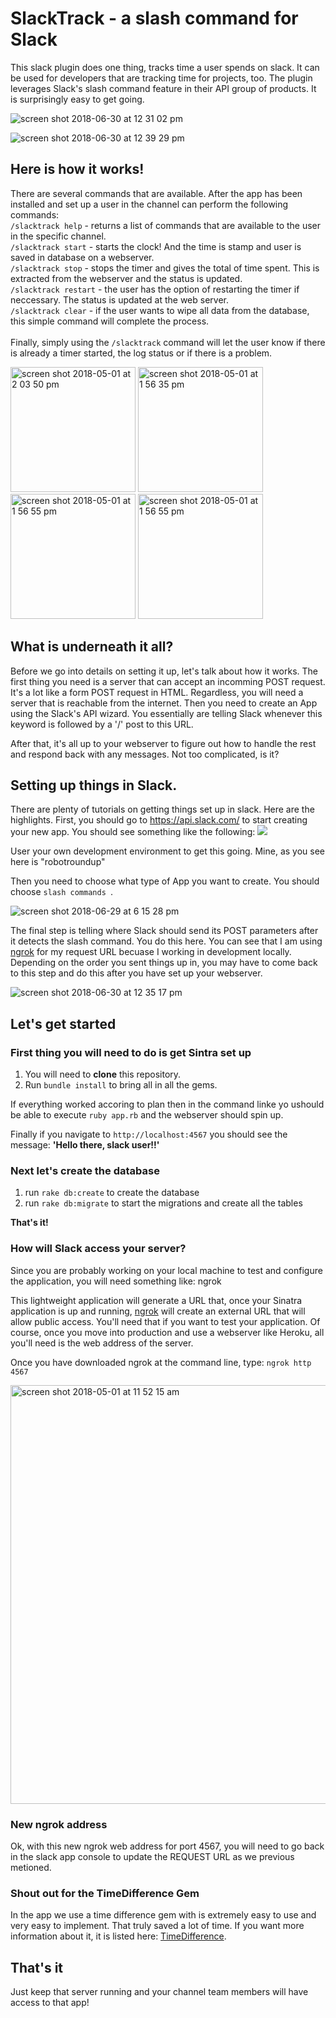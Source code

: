 # SlackTrack - a slash command for Slack
This slack plugin does one thing, tracks time a user spends on slack. It can be used for developers that are tracking time for projects, too. The plugin leverages Slack's slash command feature in their API group of products. It is surprisingly easy to get going.

![screen shot 2018-06-30 at 12 31 02 pm](https://user-images.githubusercontent.com/24664863/42128482-83de13d6-7c61-11e8-828d-c2a478e2a7da.png)

![screen shot 2018-06-30 at 12 39 29 pm](https://user-images.githubusercontent.com/24664863/42128533-a97745f8-7c62-11e8-8021-75c41f49bd5a.png)

## Here is how it works!

There are several commands that are available. After the app has been installed and set up a user in the channel can perform the following commands:<br />
```/slacktrack help``` - returns a list of commands that are available to the user in the specific channel.<br />
```/slacktrack start``` - starts the clock! And the time is stamp and user is saved in database on a webserver.<br />
```/slacktrack stop``` - stops the timer and gives the total of time spent. This is extracted from the webserver and the status is updated.<br />
```/slacktrack restart``` - the user has the option of restarting the timer if neccessary. The status is updated at the web server.<br />
```/slacktrack clear``` - if the user wants to wipe all data from the database, this simple command will complete the process.<br />
<br />
Finally, simply using the ```/slacktrack``` command will let the user know if there is already a timer started, the log status or if there is a problem.

<p float="left" valgin="top">
  <img width="200" alt="screen shot 2018-05-01 at 2 03 50 pm" src="https://user-images.githubusercontent.com/24664863/42128673-e675913c-7c65-11e8-8936-2a84358a73ae.png">

  <img width="200" alt="screen shot 2018-05-01 at 1 56 35 pm" src="https://user-images.githubusercontent.com/24664863/42128679-f53e6342-7c65-11e8-870c-423e3f00acd8.png"> 
  
  <img width="200" alt="screen shot 2018-05-01 at 1 56 55 pm" src="https://user-images.githubusercontent.com/24664863/42128680-ff807142-7c65-11e8-86fe-49fef0ebb1b2.png">
  
  <img width="200" alt="screen shot 2018-05-01 at 1 56 55 pm" src="https://user-images.githubusercontent.com/24664863/42128683-1786fda6-7c66-11e8-8e86-d055f556bfda.png">
</p>

## What is underneath it all?
Before we go into details on setting it up, let's talk about how it works. The first thing you need is a server that can accept an incomming POST request. It's a lot like a form POST request in HTML. Regardless, you will need a server that is reachable from the internet. Then you need to create an App using the Slack's API wizard. You essentially are telling Slack whenever this keyword is followed by a '/' post to this URL. 

After that, it's all up to your webserver to figure out how to handle the rest and respond back with any messages. Not too complicated, is it?

## Setting up things in Slack.
There are plenty of tutorials on getting things set up in slack. Here are the highlights. First, you should go to https://api.slack.com/ to start creating your new app. You should see something like the following:
![](https://user-images.githubusercontent.com/24664863/42128444-b041f6c8-7c60-11e8-87d7-61cd3f28ac43.png)

User your own development environment to get this going. Mine, as you see here is "robotroundup"

Then you need to choose what type of App you want to create. You should choose ```slash commands ```.

![screen shot 2018-06-29 at 6 15 28 pm](https://user-images.githubusercontent.com/24664863/42128463-3cf58832-7c61-11e8-8993-86c1d316f6db.png)

The final step is telling where Slack should send its POST parameters after it detects the slash command. You do this here. You can see that I am using [ngrok](https://ngrok.com/) for my request URL becuase I working in development locally. Depending on the order you sent things up in, you may have to come back to this step and do this after you have set up your webserver.

![screen shot 2018-06-30 at 12 35 17 pm](https://user-images.githubusercontent.com/24664863/42128510-13d0b688-7c62-11e8-92cc-887580a0f08d.png)

## Let's get started

### First thing you will need to do is get Sintra set up
1. You will need to __clone__ this repository.
2. Run ```bundle install``` to bring all in all the gems.

If everything worked accoring to plan then in the command linke yo ushould be able to execute ```ruby app.rb``` and the webserver should spin up.

Finally if you navigate to ```http://localhost:4567``` you should see the message: __'Hello there, slack user!!'__

### Next let's create the database
1. run ```rake db:create``` to create the database
2. run ```rake db:migrate``` to start the migrations and create all the tables

__That's it!__

### How will Slack access your server?
Since you are probably working on your local machine to test and configure the application, you will need something like: ngrok

This lightweight application will generate a URL that, once your Sinatra application is up and running, [ngrok](https://ngrok.com) will create an external URL that will allow public access. You'll need that if you want to test your application. Of course, once you move into production and use a webserver like Heroku, all you'll need is the web address of the server.

Once you have downloaded ngrok at the command line, type: ```ngrok http 4567```

<img width="670" alt="screen shot 2018-05-01 at 11 52 15 am" src="https://user-images.githubusercontent.com/24664863/42128603-170bf446-7c64-11e8-95d9-c636072437af.png" text-align="center">


### New ngrok address
Ok, with this new ngrok web address for port 4567, you will need to go back in the slack app console to update the REQUEST URL as we previous metioned.

### Shout out for the TimeDifference Gem
In the app we use a time difference gem with is extremely easy to use and very easy to implement. That truly saved a lot of time. If you want more information about it, it is listed here: [TimeDifference](https://github.com/tmlee/time_difference).

## That's it
Just keep that server running and your channel team members will have access to that app!
